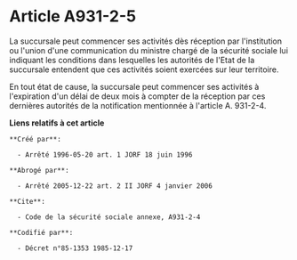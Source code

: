 # Article A931-2-5

La succursale peut commencer ses activités dès réception par l'institution ou l'union d'une communication du ministre chargé
de la sécurité sociale lui indiquant les conditions dans lesquelles les autorités de l'Etat de la succursale entendent que
ces activités soient exercées sur leur territoire.

En tout état de cause, la succursale peut commencer ses activités à l'expiration d'un délai de deux mois à compter de la
réception par ces dernières autorités de la notification mentionnée à l'article A. 931-2-4.

**Liens relatifs à cet article**

	**Créé par**:

	  - Arrêté 1996-05-20 art. 1 JORF 18 juin 1996

	**Abrogé par**:

	  - Arrêté 2005-12-22 art. 2 II JORF 4 janvier 2006

	**Cite**:

	  - Code de la sécurité sociale annexe, A931-2-4

	**Codifié par**:

	  - Décret n°85-1353 1985-12-17
